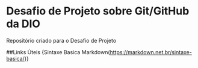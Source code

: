 # Desafio de Projeto sobre Git/GitHub da DIO
Repositório criado para o Desafio de Projeto

##Links Úteis
{Sintaxe Basica Markdown(https://markdown.net.br/sintaxe-basica/)}

